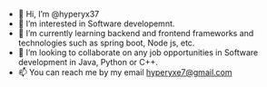 - 👋 Hi, I’m @hyperyx37
- 👀 I’m interested in Software developemnt.
- 🌱 I’m currently learning backend and frontend frameworks and technologies such as spring boot, Node js, etc.
- 💞️ I’m looking to collaborate on any job opportunities in Software development in Java, Python or C++.
- 📫 You can reach me by my email hyperyxe7@gmail.com

<!---
hyperyx37/hyperyx37 is a ✨ special ✨ repository because its `README.md` (this file) appears on your GitHub profile.
You can click the Preview link to take a look at your changes.
--->
